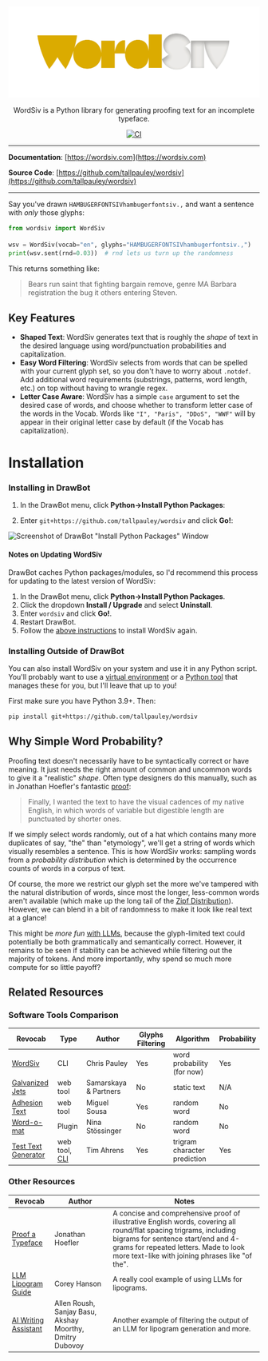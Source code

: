 <p align="center">
  <a href="https://wordsiv.com"><img src="docs/images/wordsiv-logo.png" alt="WordSiv"></a>
</p>
<p align="center">WordSiv is a Python library for generating proofing text for an incomplete
typeface.
</p>
<p align="center">
  <a href="https://github.com/tallpauley/wordsiv/actions/workflows/ci.yml?query=branch%3Amain">
    <img src="https://github.com/tallpauley/wordsiv/actions/workflows/ci.yml/badge.svg?branch=main" alt="CI">
  </a>
</p>

---

**Documentation**: [https://wordsiv.com](https://wordsiv.com)

**Source Code**: [https://github.com/tallpauley/wordsiv](https://github.com/tallpauley/wordsiv)

---

Say you've drawn `HAMBUGERFONTSIVhambugerfontsiv.,` and want a sentence with
*only* those glyphs:

```python
from wordsiv import WordSiv

wsv = WordSiv(vocab="en", glyphs="HAMBUGERFONTSIVhambugerfontsiv.,")
print(wsv.sent(rnd=0.03))  # rnd lets us turn up the randomness
```

This returns something like:

>Bears run saint that fighting bargain remove, genre MA Barbara registration the
>bug it others entering Steven.

## Key Features

- **Shaped Text**: WordSiv generates text that is roughly the *shape* of text in
  the desired language using word/punctuation probabilities and capitalization.
- **Easy Word Filtering**: WordSiv selects from words that can be spelled with
  your current glyph set, so you don't have to worry about `.notdef`. Add
  additional word requirements (substrings, patterns, word length, etc.) on top
  without having to wrangle regex.
- **Letter Case Aware**: WordSiv has a simple `case` argument to set the desired
  case of words, and choose whether to transform letter case of the words in the
  Vocab. Words like `"I", "Paris", "DDoS", "WWF"` will by appear in their
  original letter case by default (if the Vocab has capitalization).

# Installation

### Installing in DrawBot

1. In the DrawBot menu, click **Python->Install Python Packages**:

2. Enter `git+https://github.com/tallpauley/wordsiv` and click **Go!**:

![Screenshot of DrawBot "Install Python Packages"
Window](docs/images/drawbot-install.jpg)

#### Notes on Updating WordSiv

DrawBot caches Python packages/modules, so I'd recommend this process for
updating to the latest version of WordSiv:

1. In the DrawBot menu, click **Python->Install Python Packages**.
2. Click the dropdown **Install / Upgrade** and select **Uninstall**.
3. Enter `wordsiv` and click **Go!**.
4. Restart DrawBot.
5. Follow the [above instructions](#installing-in-drawbot) to install WordSiv
   again.

### Installing Outside of DrawBot

You can also install WordSiv on your system and use it in any Python script.
You'll probably want to use a [virtual environment][venv] or a
[Python tool][tool] that manages these for you, but I'll leave that up to you!

First make sure you have Python 3.9+. Then:

```bash
pip install git+https://github.com/tallpauley/wordsiv
```

## Why Simple Word Probability?

Proofing text doesn't necessarily have to be syntactically correct or have
meaning. It just needs the right amount of common and uncommon words to give it
a "realistic" *shape*. Often type designers do this manually, such as in
Jonathan Hoefler's fantastic [proof][proof]:
>Finally, I wanted the text to have the visual cadences of my native English, in
>which words of variable but digestible length are punctuated by shorter ones.

If we simply select words randomly, out of a hat which contains many more
duplicates of say, "the" than "etymology", we'll get a string of words which
visually resembles a sentence. This is how WordSiv works: sampling words from a
*probability distribution* which is determined by the occurrence counts of words
in a corpus of text.

Of course, the more we restrict our glyph set the more we've tampered with the
natural distribution of words, since most the longer, less-common words aren't
available (which make up the long tail of the [Zipf Distribution][zipf]).
However, we can blend in a bit of randomness to make it look like real text at a
glance!

This might be *more fun* [with LLMs](#other-resources), because the
glyph-limited text could potentially be both grammatically and semantically
correct. However, it remains to be seen if stability can be achieved while
filtering out the majority of tokens. And more importantly, why spend so much
more compute for so little payoff?

## Related Resources

### Software Tools Comparison

| Revocab | Type | Author | Glyphs Filtering | Algorithm | Probability |
| -- | -- | -- | -- | -- | -- |
| [WordSiv](#) | CLI | Chris Pauley | Yes | word probability (for now) | Yes |
| [Galvanized Jets][galvanized] | web tool | Samarskaya & Partners | No | static text | N/A |
| [Adhesion Text][adhesion] | web tool | Miguel Sousa | Yes | random word |  No |
| [Word-o-mat][wordomat] | Plugin | Nina Stössinger | No | random word | No
| [Test Text Generator][justanother] | web tool, [CLI][justanothercli] | Tim Ahrens | Yes | trigram character prediction | Yes |

### Other Resources

| Revocab | Author | Notes |
| -- | -- | -- |
| [Proof a Typeface][proof] | Jonathan Hoefler | A concise and comprehensive proof of illustrative English words, covering all round/flat spacing trigrams, including bigrams for sentence start/end and 4-grams for repeated letters. Made to look more text-like with joining phrases like "of the".
| [LLM Lipogram Guide][lipogram] | Corey Hanson | A really cool example of using LLMs for lipograms.
| [AI Writing Assistant][poets] | Allen Roush, Sanjay Basu, Akshay Moorthy, Dmitry Dubovoy | Another example of filtering the output of an LLM for lipogram generation and more.

[venv]: https://docs.python.org/3/library/venv.html
[tool]: https://www.reddit.com/r/Python/comments/16qz8mx/pipenv_piptools_pdm_or_poetry/
[proof]: https://jonathanhoefler.com/articles/how-to-proof-a-typeface
[zipf]: https://en.wikipedia.org/wiki/Zipf's_law#Word_frequencies_in_natural_languages
[galvanized]: https://www.galvanizedjets.com/
[adhesion]: https://adhesiontext.com/
[wordomat]: https://github.com/ninastoessinger/word-o-mat
[justanother]: https://justanotherfoundry.com/generator
[justanothercli]: https://github.com/justanotherfoundry/text-generator/tree/master
[lipogram]: https://coreyhanson.com/blog/a-simple-way-to-program-an-llm-lipogram/
[poets]: https://arxiv.org/abs/2306.15926
